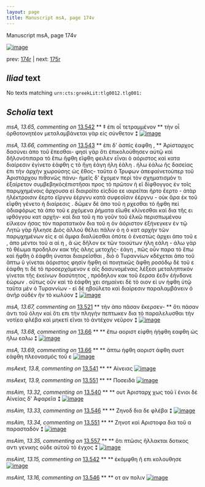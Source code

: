 ```yaml
---
layout: page
title: Manuscript msA, page 174v
---
```


Manuscript msA, page 174v

[![image](http://www.homermultitext.org/iipsrv?OBJ=IIP,1.0&FIF=/project/homer/pyramidal/deepzoom/hmt/vaimg/2017a/VA174VN_0676.tif&WID=100&CVT=JPEG)](http://www.homermultitext.org/ict2/?urn=urn:cite2:hmt:vaimg.2017a:VA174VN_0676)

prev:  [174r](../174r/) | next:  [175r](../175r/)

## *Iliad* text

No texts matching `urn:cts:greekLit:tlg0012.tlg001:`

## *Scholia* text

*msA, 13.65, commenting on* [13.542](#13.542)  <a id="msA_13.65"/> **													 ‡ ἐπι οἷ τετραμμένον 												** 													 τὴν οἷ ὀρθοτονητέον μεταλαμβάνεται γὰρ εἰς σύνθετον ⁑ 												[![image](http://www.homermultitext.org/iipsrv?OBJ=IIP,1.0&FIF=/project/homer/pyramidal/deepzoom/hmt/vaimg/2017a/VA174VN_0676.tif&RGN=0.2205,0.3708,0.2259,0.03195&WID=1000&CVT=JPEG)](http://www.homermultitext.org/ict2/?urn=urn:cite2:hmt:vaimg.2017a:VA174VN_0676@0.2205,0.3708,0.2259,0.03195)

*msA, 13.66, commenting on* [13.543](#13.543)  <a id="msA_13.66"/> **													 ἐπι δ' ἀσπὶς ἑαφθη , 												** 													 Ἀρίσταρχος δασύνει ἀπο τοῦ ἕπεσθαι- φησὶ γὰρ ὅτι ἐπικολούθησεν αὐτῷ καὶ δῆλονότιπαρα τὸ 															 ἕπω 														 ἥφθη 														 εἵφθη φειλεν εἶναι ὁ αόριστος καὶ κατα διαίρεσιν ἐγίνετο ἑάφθη ς τὸ ἤγη 														 ἑάγη 														 ήλη 														 ἑάλη . ήλω 														 ἑάλω ῆς δασείας ἐπι τὴν ἀρχὴν χωρούσης ὡς ἔθος- ταῦτα ὁ Τρυφων ἀπεφαίνετοὑπερ τοῦ 														Ἀριστάρχου πιθανῶς πάνυ- ἡμεῖς δ' ἔχομεν περὶ τὸν σχηματισμόν τι ἐξαίρετον 														συμβεβηκὸςἐπιστῆσαι προς τὸ πρῶτον ἡ εῖ δίφθογγος ἐν τοῖς παρῳχημένοις ἄρχουσα εἰ διαιροῖτο 														εἰςδύο εε ιαιρεῖται ῆρτο 														 ἔερτο - 															 															 ἀτὰρ ἠλέκτροισιν ἔερτο 														 														 εἴργνυ 														 ἐέργνυ 														 															 															 κατὰ συφεοῖσιν ἐέργνυ 														 - οὐκ ἄρα ἐκ τοῦ εἵφθη γένετο ἡ διαίρεσις . δῶμεν δὲ ἀπο τοῦ η ρχεσθαι τὸ ἥφθη πεὶ ἀδιαφόρως τὰ ἀπο τοῦ ε ρχόμενα ῥήματα εἴωθε κλίνεσθαι καὶ δια τῆς ει ιφθόγγου κατ αρχὴν- καὶ δια τοῦ η πο γοῦν τοῦ ἑλκῶ περισπωμένου είλκεον ήσας τὸν παρατατικὸν δια τοῦ η ὸν ἀόριστον ἐξήνεγκεν ἐν τῷ 															 															 Λητὼ γὰρ ἥλκησε Διὸς ἀλλού θέλει πάλιν 														 ὸ η ὸ κατ αρχὴν τῶν παρῳχημένων εἰς ε αὶ ἄμφα διαλύεσθαι ὁπότε ὁ ἐνεστὼς άρχει ἀπο τοῦ ε , ἀπο μέντοι τοῦ α αὶ η , ἃ ὡς δῆλον εκ τῶν τοιούτων ήλη 														 εάλη - άλω γὰρ τὸ θέωμα προδηλον κακ τῆς ἀλης μετοχῆς- ἐάγη , πῶς οὖν παρα τὸ ἔπω 														καὶ ἥφθη ὸ ἑάφθη ύναται διαιρεῖσθαι , διὸ ὁ Τυραννίων κδέχεται ἀπο τοῦ ἅπτω ῦ γίνεται 														ἀόριστος φησίν ἥφθη αὶ ποιητικῶς ἅφθη ροσόδῳ δὲ τοῦ ε 														 ἑάφθη τι δὲ τὸ προσερχόμενον ε αῖς δασυνομέναις λέξεσι μεταληπτικὸν γίνεται τῆς ἐκείνων δασύτητος , 														πρόδηλον κακ τοῦ ἔερσα 														 ἕεδν 														 ἑήνδανε 														 ἑώρων . οὕτως οῦν καὶ τὸ ἑάφθη χει σημαίνει δὲ τὸ οιον εὶ υν ήφθη ὐτῷ ταῦτα μὲν ὁ Τυραννίων - εἰ δὲ ηβούλετο καὶ διαίρεσιν 														παραλαμβάνειν ὁ ἀνῆρ οὐδὲν ῆν τὸ κωλύον ⁑ 												[![image](http://www.homermultitext.org/iipsrv?OBJ=IIP,1.0&FIF=/project/homer/pyramidal/deepzoom/hmt/vaimg/2017a/VA174VN_0676.tif&RGN=0.2255,0.3999,0.7080,0.3722&WID=1000&CVT=JPEG)](http://www.homermultitext.org/ict2/?urn=urn:cite2:hmt:vaimg.2017a:VA174VN_0676@0.2255,0.3999,0.7080,0.3722)

*msA, 13.67, commenting on* [13.521](#13.521)  <a id="msA_13.67"/> **													 τὴν ἀπο πᾶσαν ἔκερσεν- 												** 													 ὄτι πάσαν ἀντι τοῦ όλην καὶ ὅτι επι τὴν πληγὴν πεπτωκεν δια τὸ παραλελυσθαι τὴν νοτίεα 														φλέβα καὶ μηκετί εῖναι τὸ ἀντέχον νεῦρον ⁑ 												[![image](http://www.homermultitext.org/iipsrv?OBJ=IIP,1.0&FIF=/project/homer/pyramidal/deepzoom/hmt/vaimg/2017a/VA174VN_0676.tif&RGN=0.2268,0.7390,0.7139,0.04523&WID=1000&CVT=JPEG)](http://www.homermultitext.org/ict2/?urn=urn:cite2:hmt:vaimg.2017a:VA174VN_0676@0.2268,0.7390,0.7139,0.04523)

*msA, 13.68, commenting on* [13.66](#13.66)  <a id="msA_13.68"/> **														 													** 														 															 																 ἔπω 																 αοριστ 																 είφθη 																 ἠήφθη 																 εαφθη 																 ὡς ήλω 																 εαλω 															 ⁑ 													[![image](http://www.homermultitext.org/iipsrv?OBJ=IIP,1.0&FIF=/project/homer/pyramidal/deepzoom/hmt/vaimg/2017a/VA174VN_0676.tif&RGN=0.2461,0.8172,0.08364,0.05989&WID=1000&CVT=JPEG)](http://www.homermultitext.org/ict2/?urn=urn:cite2:hmt:vaimg.2017a:VA174VN_0676@0.2461,0.8172,0.08364,0.05989)

*msA, 13.69, commenting on* [13.66](#13.66)  <a id="msA_13.69"/> **														 													** 														 															 																 ἄπτω 																 ήφθη 																 αοριστ 																 άφθη 																 συστ 																 εάφθη 																 πλεονασμός τοῦ ε 															 														 													[![image](http://www.homermultitext.org/iipsrv?OBJ=IIP,1.0&FIF=/project/homer/pyramidal/deepzoom/hmt/vaimg/2017a/VA174VN_0676.tif&RGN=0.3766,0.8130,0.09285,0.04454&WID=1000&CVT=JPEG)](http://www.homermultitext.org/ict2/?urn=urn:cite2:hmt:vaimg.2017a:VA174VN_0676@0.3766,0.8130,0.09285,0.04454)

*msAext, 13.8, commenting on* [13.541](#13.541)  <a id="msAext_13.8"/> **							 						** 							 Αἰνειας 						[![image](http://www.homermultitext.org/iipsrv?OBJ=IIP,1.0&FIF=/project/homer/pyramidal/deepzoom/hmt/vaimg/2017a/VA174VN_0676.tif&RGN=0.1513,0.3913,0.03906,0.02600&WID=1000&CVT=JPEG)](http://www.homermultitext.org/ict2/?urn=urn:cite2:hmt:vaimg.2017a:VA174VN_0676@0.1513,0.3913,0.03906,0.02600)

*msAext, 13.9, commenting on* [13.551](#13.551)  <a id="msAext_13.9"/> **							 						** 							 Ποσειδά 						[![image](http://www.homermultitext.org/iipsrv?OBJ=IIP,1.0&FIF=/project/homer/pyramidal/deepzoom/hmt/vaimg/2017a/VA174VN_0676.tif&RGN=0.1538,0.6390,0.05564,0.02379&WID=1000&CVT=JPEG)](http://www.homermultitext.org/ict2/?urn=urn:cite2:hmt:vaimg.2017a:VA174VN_0676@0.1538,0.6390,0.05564,0.02379)

*msAim, 13.32, commenting on* [13.540](#13.540)  <a id="msAim_13.32"/> **							 						** 							 ουτ 								 Ἀρισταρχ 								 χως τοῦ ϊ ένιοι δὲ Αἰνείας δ' Ἀφαρεῖα ⁑ 						[![image](http://www.homermultitext.org/iipsrv?OBJ=IIP,1.0&FIF=/project/homer/pyramidal/deepzoom/hmt/vaimg/2017a/VA174VN_0676.tif&RGN=0.4479,0.3712,0.06043,0.06169&WID=1000&CVT=JPEG)](http://www.homermultitext.org/ict2/?urn=urn:cite2:hmt:vaimg.2017a:VA174VN_0676@0.4479,0.3712,0.06043,0.06169)

*msAim, 13.33, commenting on* [13.546](#13.546)  <a id="msAim_13.33"/> **							 						** 							 Ζηνοδ δια δε φλέβα ⁑ 						[![image](http://www.homermultitext.org/iipsrv?OBJ=IIP,1.0&FIF=/project/homer/pyramidal/deepzoom/hmt/vaimg/2017a/VA174VN_0676.tif&RGN=0.4482,0.4864,0.05048,0.03181&WID=1000&CVT=JPEG)](http://www.homermultitext.org/ict2/?urn=urn:cite2:hmt:vaimg.2017a:VA174VN_0676@0.4482,0.4864,0.05048,0.03181)

*msAim, 13.34, commenting on* [13.551](#13.551)  <a id="msAim_13.34"/> **							 						** 							 Ζηνοτ καὶ Αριστοφα δια τοῦ α παρασταδόν ⁑ 						[![image](http://www.homermultitext.org/iipsrv?OBJ=IIP,1.0&FIF=/project/homer/pyramidal/deepzoom/hmt/vaimg/2017a/VA174VN_0676.tif&RGN=0.4563,0.5752,0.05564,0.04827&WID=1000&CVT=JPEG)](http://www.homermultitext.org/ict2/?urn=urn:cite2:hmt:vaimg.2017a:VA174VN_0676@0.4563,0.5752,0.05564,0.04827)

*msAim, 13.35, commenting on* [13.557](#13.557)  <a id="msAim_13.35"/> **							 						** 							 ὅτι πτῶσις ἤλλακται δοτικος αντι γενικης οὐδε αὐτοῦ τὸ έγχος ⁑ 						[![image](http://www.homermultitext.org/iipsrv?OBJ=IIP,1.0&FIF=/project/homer/pyramidal/deepzoom/hmt/vaimg/2017a/VA174VN_0676.tif&RGN=0.4539,0.6860,0.1433,0.04302&WID=1000&CVT=JPEG)](http://www.homermultitext.org/ict2/?urn=urn:cite2:hmt:vaimg.2017a:VA174VN_0676@0.4539,0.6860,0.1433,0.04302)

*msAint, 13.15, commenting on* [13.542](#13.542)  <a id="msAint_13.15"/> **							 						** 							 ἐκάμφθη ἢ επι κολουθησε 						[![image](http://www.homermultitext.org/iipsrv?OBJ=IIP,1.0&FIF=/project/homer/pyramidal/deepzoom/hmt/vaimg/2017a/VA174VN_0676.tif&RGN=0.8683,0.4172,0.06743,0.02462&WID=1000&CVT=JPEG)](http://www.homermultitext.org/ict2/?urn=urn:cite2:hmt:vaimg.2017a:VA174VN_0676@0.8683,0.4172,0.06743,0.02462)

*msAint, 13.16, commenting on* [13.546](#13.546)  <a id="msAint_13.16"/> **							 						** 							 								 οτ 								 αν πολιν 						[![image](http://www.homermultitext.org/iipsrv?OBJ=IIP,1.0&FIF=/project/homer/pyramidal/deepzoom/hmt/vaimg/2017a/VA174VN_0676.tif&RGN=0.9151,0.4775,0.03721,0.01867&WID=1000&CVT=JPEG)](http://www.homermultitext.org/ict2/?urn=urn:cite2:hmt:vaimg.2017a:VA174VN_0676@0.9151,0.4775,0.03721,0.01867)